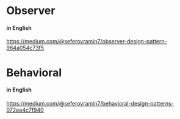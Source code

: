 # Observer
#### in English
https://medium.com/@seferovramin7/observer-design-pattern-964a054c73f5


# Behavioral
#### in English
https://medium.com/@seferovramin7/behavioral-design-patterns-072ea4c7f940